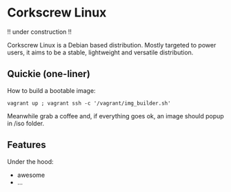 Corkscrew Linux
===============

!! under construction !!

Corkscrew Linux is a Debian based distribution. Mostly targeted to power users, it aims to be a stable, lightweight and versatile distribution.


Quickie (one-liner)
-------------------

How to build a bootable image:

`vagrant up ; vagrant ssh -c '/vagrant/img_builder.sh'`

Meanwhile grab a coffee and, if everything goes ok, an image should popup in /iso folder.

Features
--------

Under the hood:
- awesome
- ...